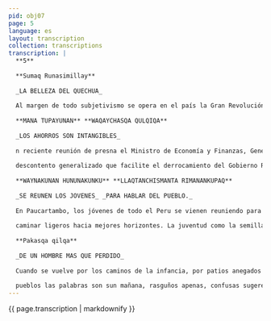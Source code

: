 ```yaml
---
pid: obj07
page: 5
language: es
layout: transcription
collection: transcriptions
transcription: |
  **5**
  
  **Sumaq Runasimillay**
  
  _LA BELLEZA DEL QUECHUA_
  
  Al margen de todo subjetivismo se opera en el país la Gran Revolución del Quechua o Runasimi, simbolizado en el legendario Inca Pachacutec. Se dinamiza el quechua tradicional con esplendor y belleza de lozana gallardia. Se universaliza a través de la comunicación de la poesía teniendo como tierra neutral el español. Se depuran los hibridismos y los latinizados del dialecto regnicola. El quechua es un idioma estructural, humanizan te por lo tanto directo. Glotizado y dulce, agudo e irónico. se impregna en la médula con tenacidad remota. Aglutinante y generativo, conjuga con giros expresivos que superan a todos los idiomas. El quechua nació al impacto de las fuerzas teluricas, como lenguaje de la propia naturaleza. Arcánido, onomatopeyco, voz de lluvia, viento ululante, rayo fulgente, Konti Apus, tutelar de sismos mistica oblación de la flor de ñujch"u. Su antiguedad supervive a los grandes cataclismos del atormentado continente americano. Sus origenes generaliza Sartre "en la aventura del siglo de los linguistas en uso y abuso de la diacronia" y, en los revisionistas del incario, con el complejo chanca y en la experiencia "cientificista" de Torero de vuelta de la Molina. Precisamos del quechua para los grandes esclarecimien tos cientificos con la geniótica y la polisemántica quechua con altísima moral y disciplina. Se precisa del quechua para los estudios culturales e históncos del Peru. Para investigar los origenes y motivaciones Toponímicas de la geo politica americana. De la ecologia andina, de los grupos humanos, plantas y animales. Para la racionaliza. ción del estructuralismo civilizador del mundo esotérico inca y pre inca. Asimismo, debe impartirse como un hecho imposterga ble la enseñanza del quechua Básico Profesional, liberados de la costra tenaz del colonialismo de una sociedad de consumo plaga de resavios. Ningun estudiante universita rio deberá graduarse si antes no ha hecho "facultad" al lado de los campesinos de habla quechua, aymara,o dialectos kavkizados como el anka y el ancashino. En propiedad están obligados los linguistas, antropólogos, historiadores y sociólogos, etc. El quechua pues, supervive al cercenamiento genocidio del invasor. Como resume el insigne americanis ta Jesús Lara: "No habrá más esclavizador que aquel que fue esclavo. Ni más codicioso que aquél que vivió hambre secular". Todos los esfuerzos realizados por el invasor - y seguidos más tarde por sus continuadores, la oligarquia los imperialismos para liquidar a la raza de los runas y el runasimi, han resultado a la postre ridiculos. En nuestra revolución necesitamos revolucionar nuestro. lenguaje, es decir: que nazca nuestro Tupac Amaru en la literatura.
  
  **MANA TUPAYUNAN** **WAQAYCHASQA QULQIQA**
  
  _LOS AHORROS SON INTANGIBLES_
  
  n reciente reunión de presna el Ministro de Economía y Finanzas, General Amilcar Vargas Gavilano afirmó enfaticamente que los ahorros de las familias y las empresas son sagrados e intangibles. De este modo se sale al paso de rumores infundados que tenían como objetivo sembrar el panico entre los ahorristas y causar asi un daño considerable en la economía Nacional. El Ministro puntualizó que cada vez que el Gobierno Revolucionario ha tomado importantes medidas de politica economica, como es el caso del reajuste de precios y remuneraciones recientemente aprobado, surgen tales rumo. res: señaló además que dicho reajuste está orientado precisamente a combatir la inflación que es el mayor enemigo del ahorro familiar y de la rentabilidad empresarial. El reajuste de precios y remuneraciones habrá de tener un efecto favorable en el ahorro familiar y empresarial y no como pretenden los autores de rumores malintencionados, un efecto negativo. Hecha la aclaración por parte del Ministro de Economía y Finanzas es legitimo preguntarse por la fuente y las intenciones de tales rumores. A nadie escapa que la contrarrevolución en el Perú se mueve activamente en la sombra para conseguir su objetivo fundamental, es decir, desestabilizar al Gobierno Revolucio nario y que para ello emplea recursos del más variado tipo entre ellos se cuentan la organización de asonadas callejeras como las del 5 de febrero, la constitución de organismos de choque que generen descontento en los ambientes sindicales, la difusión de noticias falsas en el extranjero que dañen la imagen del proceso revolucionario, la infitración en instituciones que apoyan al proceso y, finalmente, el sabotaje economico. En los últimos meses ha sido fácil apreciar el empleo simultáneo o alternativo de dichos recursos, sin que el objetivo desestabilizador haya sido alcanzado. Pero en estos últimos días pasó a primer plano de la táctica contrarrevolucionaria el sabotaje economico, destina do a minar la salud de la economía nacional y propiciar así el
  
  descontento generalizado que facilite el derrocamiento del Gobierno Revolucionario. Los rumores acerca de los ahorros de las familias y empresas deben ser clasificados en el marco del sabotaje economico que estamos señalando. Multiples experiencias en el mundo demuestran que uno de los recursos más empleados por los agentes de la contrarrevolución es precisamente desarticular la economía, sembrando el caos y la inseguridad. Hace sólo pocas semanas circuló el rumor de una inminente devaluación y ahora nos hallamos frente a rumores que pretenden desorientar a los ahorristas: en los dos casos encontramos un elemento común, vale decir, la intención de hacer creer que el poder adquisitivo de la población va a sufrir una disminución considerable por decisión del Gobierno Revolucionario. En ambos casos los rumores han sido rápidamente desmentidos y, como es natural, las profecias ccontrarrevolucionarias revelaron ser un instrumen. to mas de ataque al Gobiemo Revolucionario que no tuvieron cumplimiento. La maniobra intentada echando a rodar rumores sobre una supuesta devaluación primero y sobre los ahorros de samilias y empresas después, deben ser denunciadas como armas políticas de la oligarquia hoy día desplazada del poder.
  
  **WAYNAKUNAN HUNUNAKUNKU** **LLAQTANCHISMANTA RIMANANKUPAQ**
  
  _SE REUNEN LOS JOVENES_ _PARA HABLAR DEL PUEBLO._
  
  En Paucartambo, los jóvenes de todo el Peru se vienen reuniendo para hablar sobre los problemas del pueblo. Ellos son de la Juventud Revolucionarda, sus banderas son las banderas de la Revolución y caminan de acuerdo al espiritu de la teoría revolucionaria. Como sabemos, la fuerza del pueblo, es su juventud. Sólo los jóvenes con su energia empujan a los pueblos, los hacen
  
  caminar ligeros hacia mejores horizontes. La juventud como la semilla, guarda en su sangre los sueños de otras flores, por eso dicen los viejos, sólo en los jóvenes se hacen realidad los anhelos del pueblo. Por esas razones verdaderamente debemos ponderar la rcunión de los jóvenes en Paucartambo, alli con su voz verdadera los jóvenes del Peru, están hablando lo que ven, voceando sus pensamientos, están reclamando sus ideales. En esa primera reunión los jóvenes ya han pedido, para que verdaderamente la Corte Superior de Justicia del Cusco sea reosganizada. Los jóvenes han dicho: Los jueces no son justos, no miden con los mismo criterios a los pobres y a los ricos, ni aplican las leyes con el espíritu que el Gobierno las promulga. Han pedido también para que en Cajamarca, los periodistas Antonio Noblecilla y Luís Huamán, salgan de la cárcel. En la reunión de Paucartambo han vuelto ha decir: El Peru está caminando en busca de otra sociedad, no es justo que los jueces hagan lo que les dé la gana. Los jóvenes que se reúnen en Paucartambo, meditan al recuerdo de Tupac Amaru, incluso Paucartambo se empequeñece con la risa jubilosa de esos jóvenes. Los mozos del nuevo Peru expresan: Sólo la Revolución es nuestro unico, camino, la Revolución es sendero para el progreso del pueblo, y gracias al proceso revolucionario los jóvenes hemos encontrado nuestra esencia de rebeldía. Nuestro deber es vivir en vigilia permanente, todavía no ha muerto los gamonales, el imperialismo norteamericano está hincando sus garras, todavia los periodistas de lenguas mentirosas envenenan escritos. Trabajemos pues los jóvenes, por nuestro pueblo con una sola mano y con un latido multinacional. Asi han hablado los jóvenes en Paucartambo, dando alas a sus espíritus para que vuelen sobre las ondas de luz del sol, han puesto sus corazones como semillas delante del pueblo, lo han sembrado para siempre, como centinela, part que oteen los caminos del pueblo. CRONICAWAN, saluda la rcunión de la juventud campesina en Paucartambo, en esa tarea de hombres, CRONICAWAN ve, un amanccer de eternidad que inicia el tiempo de flores y de flores que el pueblo del Peru siempre buscó.
  
  **Pakasqa qilqa**
  
  _DE UN HOMBRE MAS QUE PERDIDO_
  
  Cuando se vuelve por los caminos de la infancia, por patios anegados de sombra, por extensiones interminables, por ventanas sagradas de onix, por columpios y zunchos que un dia se tatuaron de lontananzas, cuando sólo la niñez crece alma adentro como fiebre que se adelgaza en su propia nostalgia, cuando uno se descubre apoyado en su propia tristeza publicamente desconocido en el barrio de sus once años, recién, -recién entonces -- descubre que la felicidad fue un instante pleno de fulgurantes mataperradas, que la felicidad fue la mañana de un domingo de sedientes cervezas, que todas las sensualidades fueron más que rumores y experiencias impuras, que los gramofonos, los sollozos y la simple tristeza es un sonsonete de fuego, de mamparas oxidadas y de perfecto hastío. Recordar el pasado para qué, pensar que un día fuimos que vino a nosotros el amor y se fue, para qué torturarnos con heridas y visiones que tiemblan en algun sitio de nuestro anochecer. Todo es confuso y tenaz mientras crecen las barbas que sólo la muerte nos rasurará. Hasta la secreta alegria de vengarnos un dia del mundo no es sino un oscuro ritual de nuestra propia derrota, porque nada se empoza, todo transcurre y si ayer fue mejor que hoy, probablemente pasado mañana será mejor que hoy, exactamente como ese lento y tedioso traqueteo del tren que va de Cusco a Juliaca por un territorio donde aun yace el oscuro talisman de la injusticia. No me hablen de la lluvia, ni de los propósitos sobre esta tierra del Cusco a Juliaca aunque renacen los brocados y damascos de la feudalidad. No se necesitan las palabras para ignorar la desolasión, basta mirar estos pueblos, las normas encarriladas en las costumbres de antaño, este viento de relojes averiados que siguen marcando las horas de otros simples tiempos, estos mimos, esta justicia, estos mimos, esta tardanza. El tren corre de prisa, jadeante con su vocación de ausencias, pueblos con cal de olvidos en sus paredes sumergen por un instante su eterno desamparo por las ventanillas del tren. La máquina se desliza con furiosa plenitud, para estos
  
  pueblos las palabras son sun mañana, rasguños apenas, confusas sugerencias, los pueblos se quedan como péndulos a la distancia oscilando en su propia soledad. Combapata, Chuquikamata, Tinta, Mach aqmarca, aldeas silenciosas con ladabas de lagrimas en sus puertas, lagrimas en sus calles, lagrimas, solo lagrimas, arriba un cielo exhausto, un impuro rumor de palanganas, de quinoccios, de uñas y de moscas. que hago viajando tantoP jquién soy Ya me aturde la greda de tanto chasquido turbio. Los pueblos como antiguos bodegones de nostalgias se descuelgan de la ventanilla del tren y yo soy un hombre más que perdido, confundido entre las brújulas y las obligaciones, viajero irremediable derrumbándome y anocheciendo, porque asi tiene que ser entre las imagenes y los conjuros, arrogante tañedor de derrotas, me digo adiós a mi mismo, me hago el sordo, de bruces sobre mi propio corazón odio las ventanas del tren, los odios simplemente como si ellas fueran la liturgia de tanta pobreza, y yo el que los nego mas de tres veces, un triunfador pasajero que por redimirse se enterró. Es duro tener hambre, tener un vacio, que pesa y una distancia que no acaba. No se puede hacer con harina la sonrisa de tanta derrota. PUNTO
---
```


{{ page.transcription | markdownify }}
